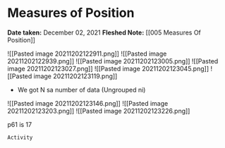 # Measures of Position
**Date taken:** December 02, 2021
**Fleshed Note:** [[005 Measures Of Position]]

![[Pasted image 20211202122911.png]]
![[Pasted image 20211202122939.png]]
![[Pasted image 20211202123005.png]]
![[Pasted image 20211202123027.png]]
![[Pasted image 20211202123045.png]]
![[Pasted image 20211202123119.png]]
- We got N sa number of  data (Ungrouped ni)

![[Pasted image 20211202123146.png]]
![[Pasted image 20211202123203.png]]
![[Pasted image 20211202123226.png]] 

p61 is 17

```ad-act
Activity
```